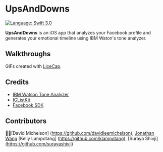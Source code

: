 # UpsAndDowns

[![Language: Swift 3.0](https://img.shields.io/badge/swift-3.0-orange.svg?style=flat)](https://developer.apple.com/swift)

**UpsAndDowns** is an iOS app that analyzes your Facebook profile and generates your emotional timeline using IBM Waton's tone analyzer.

## Walkthroughs

GIFs created with [LiceCap](http://i.imgur.com/wo8w5us.gif).

## Credits
- [IBM Watson Tone Analyzer](https://www.ibm.com/watson/developercloud/tone-analyzer.html)
- [IGListKit](https://github.com/Instagram/IGListKit)
- [Facebook SDK](https://developers.facebook.com/docs/ios/)

## Contributors
👌🏼[David Michelson] (https://github.com/davidleemichelson), [Jonathan Wang](https://github.com/JWangatang) [Kelly Lampotang] (https://github.com/klampotang), [Suraya Shivji] (https://github.com/surayashivji)